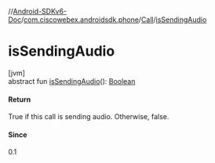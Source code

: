 //[Android-SDKv6-Doc](../../../index.md)/[com.ciscowebex.androidsdk.phone](../index.md)/[Call](index.md)/[isSendingAudio](is-sending-audio.md)

# isSendingAudio

[jvm]\
abstract fun [isSendingAudio](is-sending-audio.md)(): [Boolean](https://kotlinlang.org/api/latest/jvm/stdlib/kotlin/-boolean/index.html)

#### Return

True if this call is sending audio. Otherwise, false.

#### Since

0.1
